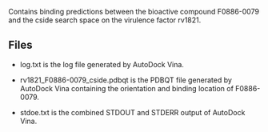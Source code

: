 Contains binding predictions between the bioactive compound F0886-0079 and the cside search space on the virulence factor rv1821.

## Files

- log.txt is the log file generated by AutoDock Vina.

- rv1821_F0886-0079_cside.pdbqt is the PDBQT file generated by AutoDock Vina containing the orientation and binding location of F0886-0079.

- stdoe.txt is the combined STDOUT and STDERR output of AutoDock Vina.

